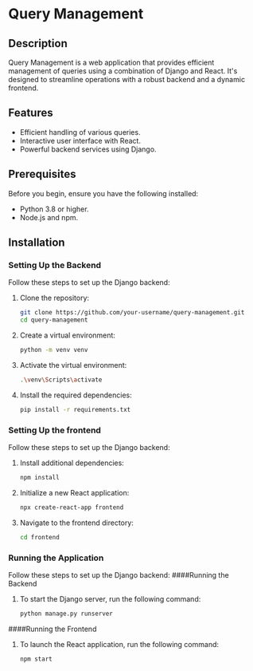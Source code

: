 # Query Management

## Description
Query Management is a web application that provides efficient management of queries using a combination of Django and React. It's designed to streamline operations with a robust backend and a dynamic frontend.

## Features
- Efficient handling of various queries.
- Interactive user interface with React.
- Powerful backend services using Django.

## Prerequisites
Before you begin, ensure you have the following installed:
- Python 3.8 or higher.
- Node.js and npm.

## Installation

### Setting Up the Backend
Follow these steps to set up the Django backend:
1. Clone the repository:
   ```bash
   git clone https://github.com/your-username/query-management.git
   cd query-management
2. Create a virtual environment:
   ```bash
   python -m venv venv
3. Activate the virtual environment:

   ```bash
   .\venv\Scripts\activate

4. Install the required dependencies:
   ```bash
   pip install -r requirements.txt

### Setting Up the frontend
Follow these steps to set up the Django backend:
1. Install additional dependencies:
   ```bash
   npm install

2. Initialize a new React application:
   ```bash
   npx create-react-app frontend
   
3. Navigate to the frontend directory:

   ```bash
   cd frontend
### Running the Application
Follow these steps to set up the Django backend:
####Running the Backend
1. To start the Django server, run the following command:
   ```bash
   python manage.py runserver


####Running the Frontend
1. To launch the React application, run the following command:
   ```bash
   npm start


